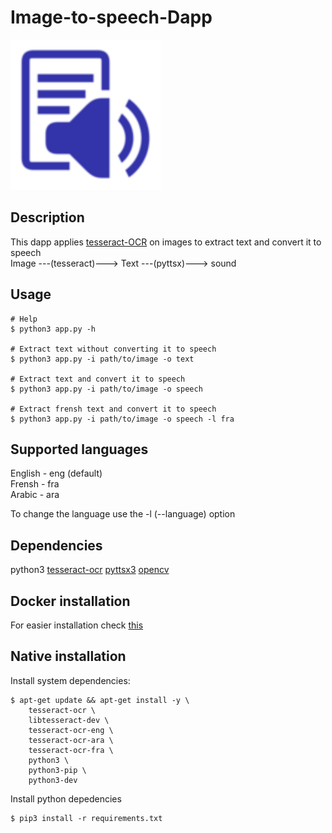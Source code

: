 # Image-to-speech-Dapp

![dapp logo](./logo.svg)


## Description
This dapp applies [tesseract-OCR](https://github.com/tesseract-ocr/tesseract) on images to extract text and convert it to speech  
Image ---(tesseract)---> Text ---(pyttsx)---> sound

## Usage
    # Help
    $ python3 app.py -h

    # Extract text without converting it to speech
    $ python3 app.py -i path/to/image -o text

    # Extract text and convert it to speech
    $ python3 app.py -i path/to/image -o speech

    # Extract frensh text and convert it to speech
    $ python3 app.py -i path/to/image -o speech -l fra

## Supported languages
English - eng (default)  
Frensh - fra  
Arabic - ara  

To change the language use the -l (--language) option

## Dependencies
python3
[tesseract-ocr](https://github.com/tesseract-ocr/tesseract)
[pyttsx3](https://pypi.org/project/pyttsx3/2.5/)
[opencv](https://opencv.org/)

## Docker installation
For easier installation check [this](./docker)

## Native installation
Install system dependencies:

    $ apt-get update && apt-get install -y \
        tesseract-ocr \
        libtesseract-dev \
        tesseract-ocr-eng \
        tesseract-ocr-ara \
        tesseract-ocr-fra \
        python3 \
        python3-pip \
        python3-dev

Install python depedencies

    $ pip3 install -r requirements.txt